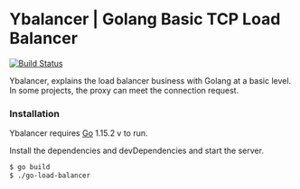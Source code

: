 # Ybalancer | Golang Basic TCP Load Balancer


[![Build Status](https://travis-ci.org/joemccann/dillinger.svg?branch=master)](https://travis-ci.org/joemccann/dillinger)

Ybalancer,  explains the load balancer business with Golang at a basic level. In some projects, the proxy can meet the connection request.

### Installation

Ybalancer requires [Go](https://nodejs.org/) 1.15.2 v to run.

Install the dependencies and devDependencies and start the server.

```sh
$ go build
$ ./go-load-balancer
```
